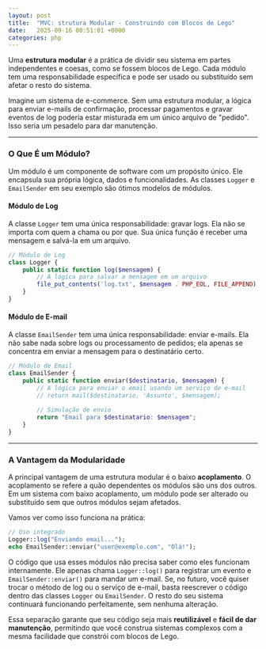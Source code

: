 ```yaml
---
layout: post
title:  "MVC: strutura Modular - Construindo com Blocos de Lego"
date:   2025-09-16 00:51:01 +0000
categories: php
---
```


Uma **estrutura modular** é a prática de dividir seu sistema em partes independentes e coesas, como se fossem blocos de Lego. Cada módulo tem uma responsabilidade específica e pode ser usado ou substituído sem afetar o resto do sistema.

Imagine um sistema de e-commerce. Sem uma estrutura modular, a lógica para enviar e-mails de confirmação, processar pagamentos e gravar eventos de log poderia estar misturada em um único arquivo de "pedido". Isso seria um pesadelo para dar manutenção.

-----

### O Que É um Módulo?

Um módulo é um componente de software com um propósito único. Ele encapsula sua própria lógica, dados e funcionalidades. As classes `Logger` e `EmailSender` em seu exemplo são ótimos modelos de módulos.

#### **Módulo de Log**

A classe `Logger` tem uma única responsabilidade: gravar logs. Ela não se importa com quem a chama ou por que. Sua única função é receber uma mensagem e salvá-la em um arquivo.

```php
// Módulo de Log
class Logger {
    public static function log($mensagem) {
        // A lógica para salvar a mensagem em um arquivo
        file_put_contents('log.txt', $mensagem . PHP_EOL, FILE_APPEND);
    }
}
```

#### **Módulo de E-mail**

A classe `EmailSender` tem uma única responsabilidade: enviar e-mails. Ela não sabe nada sobre logs ou processamento de pedidos; ela apenas se concentra em enviar a mensagem para o destinatário certo.

```php
// Módulo de Email
class EmailSender {
    public static function enviar($destinatario, $mensagem) {
        // A lógica para enviar o email usando um serviço de e-mail
        // return mail($destinatario, 'Assunto', $mensagem);
        
        // Simulação de envio
        return "Email para $destinatario: $mensagem";
    }
}
```

-----

### A Vantagem da Modularidade

A principal vantagem de uma estrutura modular é o baixo **acoplamento**. O acoplamento se refere a quão dependentes os módulos são uns dos outros. Em um sistema com baixo acoplamento, um módulo pode ser alterado ou substituído sem que outros módulos sejam afetados.

Vamos ver como isso funciona na prática:

```php
// Uso integrado
Logger::log("Enviando email...");
echo EmailSender::enviar("user@exemplo.com", "Olá!");
```

O código que usa esses módulos não precisa saber como eles funcionam internamente. Ele apenas chama `Logger::log()` para registrar um evento e `EmailSender::enviar()` para mandar um e-mail. Se, no futuro, você quiser trocar o método de log ou o serviço de e-mail, basta reescrever o código dentro das classes `Logger` ou `EmailSender`. O resto do seu sistema continuará funcionando perfeitamente, sem nenhuma alteração.

Essa separação garante que seu código seja mais **reutilizável** e **fácil de dar manutenção**, permitindo que você construa sistemas complexos com a mesma facilidade que constrói com blocos de Lego.